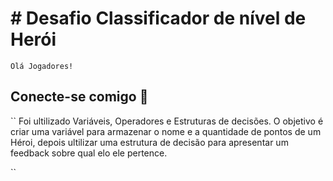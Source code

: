 # # Desafio Classificador de nível de Herói
``
Olá Jogadores! 
``

## Conecte-se comigo 👋 
``
Foi ultilizado Variáveis, Operadores e Estruturas de decisões.
O objetivo é criar uma variável para armazenar o nome e a quantidade de pontos de um Héroi, depois ultilizar uma estrutura de decisão para apresentar um feedback sobre qual elo ele pertence.

``
